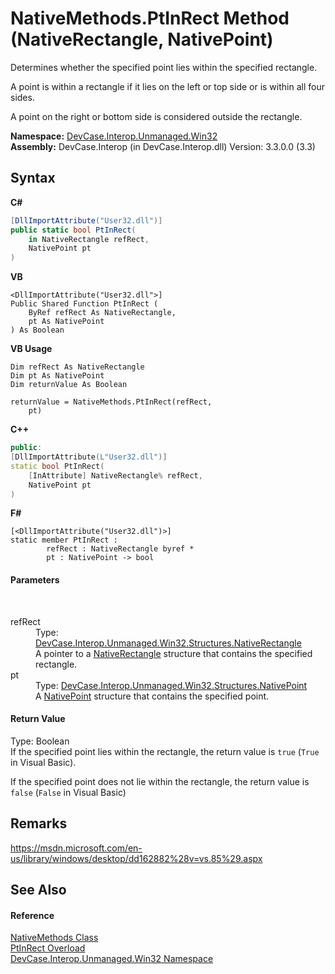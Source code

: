 # NativeMethods.PtInRect Method (NativeRectangle, NativePoint)
 

Determines whether the specified point lies within the specified rectangle. 

 A point is within a rectangle if it lies on the left or top side or is within all four sides. 

 A point on the right or bottom side is considered outside the rectangle.

**Namespace:**&nbsp;<a href="N_DevCase_Interop_Unmanaged_Win32">DevCase.Interop.Unmanaged.Win32</a><br />**Assembly:**&nbsp;DevCase.Interop (in DevCase.Interop.dll) Version: 3.3.0.0 (3.3)

## Syntax

**C#**<br />
``` C#
[DllImportAttribute("User32.dll")]
public static bool PtInRect(
	in NativeRectangle refRect,
	NativePoint pt
)
```

**VB**<br />
``` VB
<DllImportAttribute("User32.dll">]
Public Shared Function PtInRect ( 
	ByRef refRect As NativeRectangle,
	pt As NativePoint
) As Boolean
```

**VB Usage**<br />
``` VB Usage
Dim refRect As NativeRectangle
Dim pt As NativePoint
Dim returnValue As Boolean

returnValue = NativeMethods.PtInRect(refRect, 
	pt)
```

**C++**<br />
``` C++
public:
[DllImportAttribute(L"User32.dll")]
static bool PtInRect(
	[InAttribute] NativeRectangle% refRect, 
	NativePoint pt
)
```

**F#**<br />
``` F#
[<DllImportAttribute("User32.dll")>]
static member PtInRect : 
        refRect : NativeRectangle byref * 
        pt : NativePoint -> bool 

```


#### Parameters
&nbsp;<dl><dt>refRect</dt><dd>Type: <a href="T_DevCase_Interop_Unmanaged_Win32_Structures_NativeRectangle">DevCase.Interop.Unmanaged.Win32.Structures.NativeRectangle</a><br />A pointer to a <a href="T_DevCase_Interop_Unmanaged_Win32_Structures_NativeRectangle">NativeRectangle</a> structure that contains the specified rectangle.</dd><dt>pt</dt><dd>Type: <a href="T_DevCase_Interop_Unmanaged_Win32_Structures_NativePoint">DevCase.Interop.Unmanaged.Win32.Structures.NativePoint</a><br />A <a href="T_DevCase_Interop_Unmanaged_Win32_Structures_NativePoint">NativePoint</a> structure that contains the specified point.</dd></dl>

#### Return Value
Type: Boolean<br />If the specified point lies within the rectangle, the return value is `true` (`True` in Visual Basic). 

 If the specified point does not lie within the rectangle, the return value is `false` (`False` in Visual Basic)

## Remarks
<a href="https://msdn.microsoft.com/en-us/library/windows/desktop/dd162882%28v=vs.85%29.aspx" target="_blank">https://msdn.microsoft.com/en-us/library/windows/desktop/dd162882%28v=vs.85%29.aspx</a>

## See Also


#### Reference
<a href="T_DevCase_Interop_Unmanaged_Win32_NativeMethods">NativeMethods Class</a><br /><a href="Overload_DevCase_Interop_Unmanaged_Win32_NativeMethods_PtInRect">PtInRect Overload</a><br /><a href="N_DevCase_Interop_Unmanaged_Win32">DevCase.Interop.Unmanaged.Win32 Namespace</a><br />